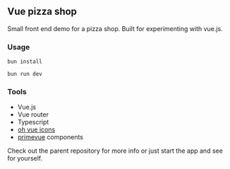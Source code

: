 ## Vue pizza shop

Small front end demo for a pizza shop.
Built for experimenting with vue.js.  

### Usage

`bun install`  

`bun run dev`  

### Tools

- Vue.js
- Vue router
- Typescript
- [oh vue icons](https://oh-vue-icons.js.org/)
- [primevue](https://primevue.org/) components

Check out the parent repository for more info or just start the app and see for yourself.